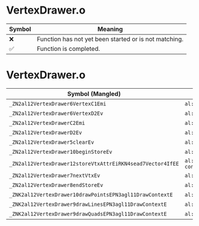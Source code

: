 # VertexDrawer.o
| Symbol | Meaning 
| ------------- | ------------- 
| :x: | Function has not yet been started or is not matching. 
| :white_check_mark: | Function is completed. 


# VertexDrawer.o
| Symbol (Mangled) | Symbol (Demangled) | Decompiled? |
| ------------- |  ------------- | ------------- |
| `_ZN2al12VertexDrawer6VertexC1Emi` | `al::VertexDrawer::Vertex::Vertex(unsigned long,int)` | :white_check_mark: |
| `_ZN2al12VertexDrawer6VertexD2Ev` | `al::VertexDrawer::Vertex::~Vertex()` | :white_check_mark: |
| `_ZN2al12VertexDrawerC2Emi` | `al::VertexDrawer::VertexDrawer(unsigned long,int)` | :white_check_mark: |
| `_ZN2al12VertexDrawerD2Ev` | `al::VertexDrawer::~VertexDrawer()` | :white_check_mark: |
| `_ZN2al12VertexDrawer5clearEv` | `al::VertexDrawer::clear(void)` | :white_check_mark: |
| `_ZN2al12VertexDrawer10beginStoreEv` | `al::VertexDrawer::beginStore(void)` | :white_check_mark: |
| `_ZN2al12VertexDrawer12storeVtxAttrEiRKN4sead7Vector4IfEE` | `al::VertexDrawer::storeVtxAttr(int,sead::Vector4<float> const&)` | :white_check_mark: |
| `_ZN2al12VertexDrawer7nextVtxEv` | `al::VertexDrawer::nextVtx(void)` | :white_check_mark: |
| `_ZN2al12VertexDrawer8endStoreEv` | `al::VertexDrawer::endStore(void)` | :white_check_mark: |
| `_ZNK2al12VertexDrawer10drawPointsEPN3agl11DrawContextE` | `al::VertexDrawer::drawPoints(agl::DrawContext *)const` | :white_check_mark: |
| `_ZNK2al12VertexDrawer9drawLinesEPN3agl11DrawContextE` | `al::VertexDrawer::drawLines(agl::DrawContext *)const` | :white_check_mark: |
| `_ZNK2al12VertexDrawer9drawQuadsEPN3agl11DrawContextE` | `al::VertexDrawer::drawQuads(agl::DrawContext *)const` | :white_check_mark: |
